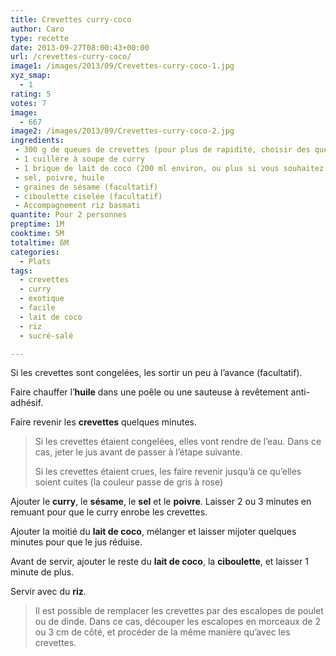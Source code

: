 ```yaml
---
title: Crevettes curry-coco
author: Caro
type: recette
date: 2013-09-27T08:00:43+00:00
url: /crevettes-curry-coco/
image1: /images/2013/09/Crevettes-curry-coco-1.jpg
xyz_smap:
  - 1
rating: 5
votes: 7
image:
  - 667
image2: /images/2013/09/Crevettes-curry-coco-2.jpg
ingredients:
 - 300 g de queues de crevettes (pour plus de rapidité, choisir des queues de crevettes cuites, décortiquées)
 - 1 cuillère à soupe de curry
 - 1 brique de lait de coco (200 ml environ, ou plus si vous souhaitez plus de sauce)
 - sel, poivre, huile
 - graines de sésame (facultatif)
 - ciboulette ciselée (facultatif)
 - Accompagnement riz basmati
quantite: Pour 2 personnes
preptime: 1M
cooktime: 5M
totaltime: 6M
categories:
  - Plats
tags:
  - crevettes
  - curry
  - exotique
  - facile
  - lait de coco
  - riz
  - sucré-salé

---
```

Si les crevettes sont congelées, les sortir un peu à l&rsquo;avance (facultatif).

Faire chauffer l&rsquo;**huile** dans une poêle ou une sauteuse à revêtement anti-adhésif.

Faire revenir les **crevettes** quelques minutes.

> Si les crevettes étaient congelées, elles vont rendre de l&rsquo;eau. Dans ce cas, jeter le jus avant de passer à l&rsquo;étape suivante.
>
> Si les crevettes étaient crues, les faire revenir jusqu&rsquo;à ce qu&rsquo;elles soient cuites (la couleur passe de gris à rose)

Ajouter le **curry**, le **sésame**, le **sel** et le **poivre**. Laisser 2 ou 3 minutes en remuant pour que le curry enrobe les crevettes.

Ajouter la moitié du **lait de coco**, mélanger et laisser mijoter quelques minutes pour que le jus réduise.

Avant de servir, ajouter le reste du **lait de coco**, la **ciboulette**, et laisser 1 minute de plus.

Servir avec du **riz**.

> Il est possible de remplacer les crevettes par des escalopes de poulet ou de dinde. Dans ce cas, découper les escalopes en morceaux de 2 ou 3 cm de côté, et procéder de la même manière qu&rsquo;avec les crevettes.
